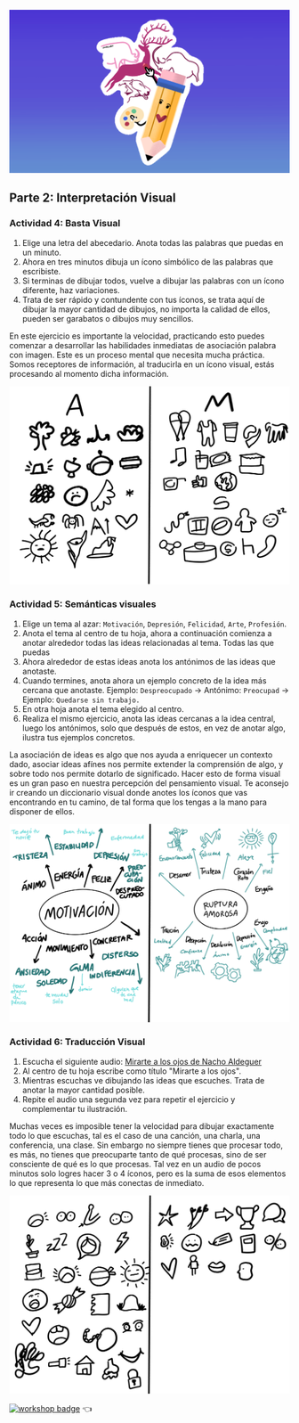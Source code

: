 ![](assets/21.png)

## Parte 2: Interpretación Visual

### Actividad 4: Basta Visual

1. Elige una letra del abecedario. Anota todas las palabras que puedas en un minuto.
2. Ahora en tres minutos dibuja un ícono simbólico de las palabras que escribiste.
3. Si terminas de dibujar todos, vuelve a dibujar las palabras con un ícono diferente, haz variaciones.
4. Trata de ser rápido y contundente con tus íconos, se trata aquí de dibujar la mayor cantidad de dibujos, no importa la calidad de ellos, pueden ser garabatos o dibujos muy sencillos.

En este ejercicio es importante la velocidad, practicando esto puedes comenzar a desarrollar las habilidades inmediatas de asociación palabra con imagen. Este es un proceso mental que necesita mucha práctica. Somos receptores de información, al traducirla en un ícono visual, estás procesando al momento dicha información.

![](assets/18.png)

### Actividad 5: Semánticas visuales

1. Elige un tema al azar: `Motivación`, `Depresión`, `Felicidad`, `Arte`, `Profesión`.
2. Anota el tema al centro de tu hoja, ahora a continuación comienza a anotar alrededor todas las ideas relacionadas al tema. Todas las que puedas
3. Ahora alrededor de estas ideas anota los antónimos de las ideas que anotaste.
4. Cuando termines, anota ahora un ejemplo concreto de la idea más cercana que anotaste. Ejemplo: `Despreocupado` -> Antónimo: `Preocupad` -> Ejemplo: `Quedarse sin trabajo.`
5. En otra hoja anota el tema elegido al centro.
6. Realiza el mismo ejercicio, anota las ideas cercanas a la idea central, luego los antónimos, solo que después de estos, en vez de anotar algo, ilustra tus ejemplos concretos.

La asociación de ideas es algo que nos ayuda a enriquecer un contexto dado, asociar ideas afínes nos permite extender la comprensión de algo, y sobre todo nos permite dotarlo de significado. Hacer esto de forma visual es un gran paso en nuestra percepción del pensamiento visual. Te aconsejo ir creando un diccionario visual donde anotes los íconos que vas encontrando en tu camino, de tal forma que los tengas a la mano para disponer de ellos.

![](assets/19.png)

### Actividad 6: Traducción Visual

1. Escucha el siguiente audio: [Mirarte a los ojos de Nacho Aldeguer](https://www.youtube.com/watch?v=kERo9cjL-rU&t)
2. Al centro de tu hoja escribe como título "Mirarte a los ojos".
3. Mientras escuchas ve dibujando las ideas que escuches. Trata de anotar la mayor cantidad posible.
4. Repite el audio una segunda vez para repetir el ejercicio y complementar tu ilustración.

Muchas veces es imposible tener la velocidad para dibujar exactamente todo lo que escuchas, tal es el caso de una canción, una charla, una conferencia, una clase. Sin embargo no siempre tienes que procesar todo, es más, no tienes que preocuparte tanto de qué procesas, sino de ser consciente de qué es lo que procesas. Tal vez en un audio de pocos minutos solo logres hacer 3 o 4 íconos, pero es la suma de esos elementos lo que representa lo que más conectas de inmediato.

![](assets/20.png)

[![workshop badge](https://img.shields.io/badge/🔗link-HOME-blue?style=for-the-badge)](README.md) 👈

